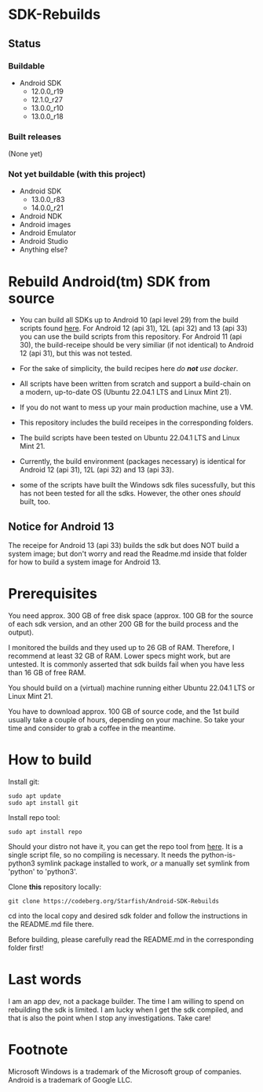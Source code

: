 # SDK-Rebuilds

## Status

### Buildable

* Android SDK
  * 12.0.0_r19
  * 12.1.0_r27
  * 13.0.0_r10
  * 13.0.0_r18

### Built releases

(None yet)

### Not yet buildable (with this project)

* Android SDK
  * 13.0.0_r83
  * 14.0.0_r21
* Android NDK
* Android images
* Android Emulator
* Android Studio
* Anything else?

Rebuild Android(tm) SDK from source
===================================

- You can build all SDKs up to Android 10 (api level 29) from the build scripts found [here](https://gitlab.com/android-rebuilds/auto). For Android 12 (api 31), 12L (api 32) and 13 (api 33) you can use the build scripts from this repository. For Android 11 (api 30), the build-receipe should be very similiar (if not identical) to Android 12 (api 31), but this was not tested.

- For the sake of simplicity, the build recipes here *do **not** use docker*. 

- All scripts have been written from scratch and support a build-chain on a modern, up-to-date OS (Ubuntu 22.04.1 LTS and Linux Mint 21).

- If you do not want to mess up your main production machine, use a VM. 

- This repository includes the build receipes in the corresponding folders.

- The build scripts have been tested on Ubuntu 22.04.1 LTS and Linux Mint 21. 

- Currently, the build environment (packages necessary) is identical for Android 12 (api 31), 12L (api 32) and 13 (api 33). 

- some of the scripts have built the Windows sdk files sucessfully, but this has not been tested for all the sdks. However, the other ones *should* built, too.

Notice for Android 13
---------------------

The receipe for Android 13 (api 33) builds the sdk but does NOT build a system image; but don't worry and read the Readme.md inside that folder for how to build a system image for Android 13.


Prerequisites
=============

You need approx. 300 GB of free disk space (approx. 100 GB for the source of each sdk version, and an other 200 GB for the build process and the output). 

I monitored the builds and they used up to 26 GB of RAM. Therefore, I recommend at least 32 GB of RAM. Lower specs might work, but are untested. It is commonly asserted that sdk builds fail when you have less than 16 GB of free RAM.

You should build on a (virtual) machine running either Ubuntu 22.04.1 LTS or Linux Mint 21. 

You have to download approx. 100 GB of source code, and the 1st build usually take a couple of hours, depending on your machine. So take your time and consider to grab a coffee in the meantime.

How to build
============

Install git:

    sudo apt update
    sudo apt install git

Install repo tool:

    sudo apt install repo

Should your distro not have it, you can get the repo tool from [here](https://android.googlesource.com/tools/repo). It is a single script file, so no compiling is necessary. It needs the python-is-python3 symlink package installed to work, *or* a manually set symlink from 'python' to 'python3'.

Clone **this** repository locally:

    git clone https://codeberg.org/Starfish/Android-SDK-Rebuilds

cd into the local copy and desired sdk folder and follow the instructions in the README.md file there.

Before building, please carefully read the README.md in the corresponding folder first!

Last words
==========

I am an app dev, not a package builder. The time I am willing to spend on rebuilding the sdk is limited. I am lucky when I get the sdk compiled, and that is also the point when I stop any investigations. Take care!

Footnote
========

Microsoft Windows is a trademark of the Microsoft group of companies. Android is a trademark of Google LLC.

